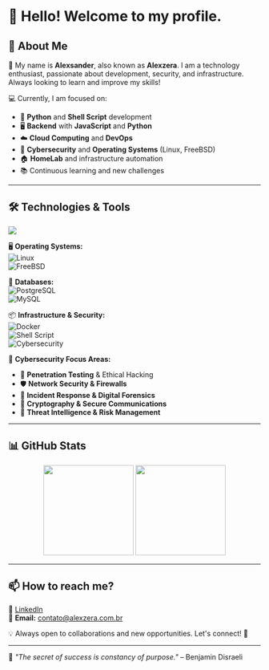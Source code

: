 # 👋 Hello! Welcome to my profile.

## 🚀 About Me  
👋 My name is **Alexsander**, also known as **Alexzera**. I am a technology enthusiast, passionate about development, security, and infrastructure. Always looking to learn and improve my skills!

💻 Currently, I am focused on:  
- 🐍 **Python** and **Shell Script** development  
- 🖥️ **Backend** with **JavaScript** and **Python**  
- ☁️ **Cloud Computing** and **DevOps**  
- 🔐 **Cybersecurity** and **Operating Systems** (Linux, FreeBSD)  
- 🏠 **HomeLab** and infrastructure automation  
- 📚 Continuous learning and new challenges  

---

## 🛠️ Technologies & Tools  
<div style="display: flex; flex-wrap: wrap;">
  <img src="https://skillicons.dev/icons?i=linux,bash,python,javascript,postgres,mysql,docker,git,github,aws" />
</div>

🖥️ **Operating Systems:**  
![Linux](https://img.shields.io/badge/Linux-FCC624?style=for-the-badge&logo=linux&logoColor=black)  
![FreeBSD](https://img.shields.io/badge/FreeBSD-AB2B28?style=for-the-badge&logo=freebsd&logoColor=white)  

💾 **Databases:**  
![PostgreSQL](https://img.shields.io/badge/PostgreSQL-336791?style=for-the-badge&logo=postgresql&logoColor=white)  
![MySQL](https://img.shields.io/badge/MySQL-4479A1?style=for-the-badge&logo=mysql&logoColor=white)  

📦 **Infrastructure & Security:**  
![Docker](https://img.shields.io/badge/Docker-2496ED?style=for-the-badge&logo=docker&logoColor=white)  
![Shell Script](https://img.shields.io/badge/Shell_Script-4EAA25?style=for-the-badge&logo=gnu-bash&logoColor=white)  
![Cybersecurity](https://img.shields.io/badge/Cybersecurity-000000?style=for-the-badge&logo=kalilinux&logoColor=white)  

🔐 **Cybersecurity Focus Areas:**  
- 🔎 **Penetration Testing** & Ethical Hacking  
- 🛡️ **Network Security & Firewalls**  
- 📜 **Incident Response & Digital Forensics**  
- 🔑 **Cryptography & Secure Communications**  
- 🔄 **Threat Intelligence & Risk Management**  

---

## 📊 GitHub Stats  
<div align="center">
  <img height="180em" src="https://github-readme-stats.vercel.app/api?username=Alexzerabr&show_icons=true&theme=tokyonight" />
  <img height="180em" src="https://github-readme-streak-stats.herokuapp.com/?user=Alexzerabr&theme=tokyonight" />
</div>

---

## 📫 How to reach me?  
🔗 [LinkedIn](https://www.linkedin.com/in/alexsanderdsilva/)  
📧 **Email:** contato@alexzera.com.br  

💡 Always open to collaborations and new opportunities. Let's connect! 🚀  

---

🔹 *"The secret of success is constancy of purpose."* – Benjamin Disraeli  

